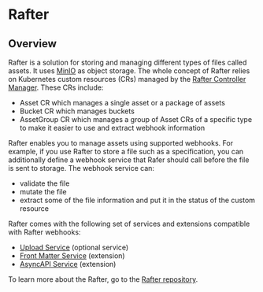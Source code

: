 # Rafter

## Overview

Rafter is a solution for storing and managing different types of files called assets. It uses [MinIO](charts/rafter-controller-manager/charts/minio) as object storage. The whole concept of Rafter relies on Kubernetes custom resources (CRs) managed by the [Rafter Controller Manager](./charts/rafter-controller-manager). These CRs include:

- Asset CR which manages a single asset or a package of assets
- Bucket CR which manages buckets
- AssetGroup CR which manages a group of Asset CRs of a specific type to make it easier to use and extract webhook information

Rafter enables you to manage assets using supported webhooks. For example, if you use Rafter to store a file such as a specification, you can additionally define a webhook service that Rafer should call before the file is sent to storage. The webhook service can:

- validate the file
- mutate the file
- extract some of the file information and put it in the status of the custom resource

Rafter comes with the following set of services and extensions compatible with Rafter webhooks:

- [Upload Service](./charts/rafter-upload-service) (optional service)
- [Front Matter Service](./charts/rafter-front-matter-service) (extension)
- [AsyncAPI Service](./charts/rafter-asyncapi-service) (extension)

To learn more about the Rafter, go to the [Rafter repository](https://github.com/kyma-project/rafter).
